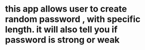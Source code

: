 # this app allows user to create random  password , with specific length. it will also tell you if password is strong or weak
